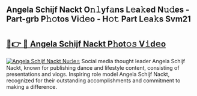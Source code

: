 ## Angela Schijf Nackt O𝚗𝚕yf𝚊ns L𝚎a𝚔ed N𝚞𝚍es - Part-grb P𝚑𝚘tos Vi𝚍𝚎o - H𝚘𝚝 Part L𝚎a𝚔s Svm21

# <h2><a href="http://kf9c39.oniu.top/?m=Angela+Schijf+Nackt">🔗👉 🔴 Angela Schijf Nackt P𝚑ot𝚘𝚜 V𝚒d𝚎o</a></h2>

[![Angela Schijf Nackt Nu𝚍e𝚜](https://i.imgur.com/0qMVB7G.gif)](http://kf9c39.oniu.top/?m=Angela+Schijf+Nackt)
Social media thought leader Angela Schijf Nackt, known for publishing dance and lifestyle content, consisting of presentations and vlogs. Inspiring role model Angela Schijf Nackt, recognized for their outstanding accomplishments and commitment to making a difference.  
